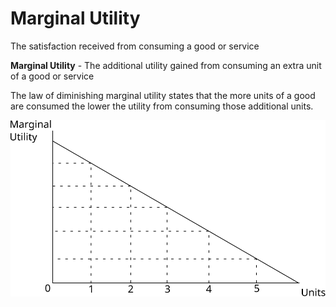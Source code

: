 # Marginal Utility #
The satisfaction received from consuming a good or service

**Marginal Utility** - The additional utility gained from consuming an extra unit of a good or service

The law of diminishing marginal utility states that the more units of a good are consumed
the lower the utility from consuming those additional units.

![Marginal Utility](marginal_utility.svg#mono-black)